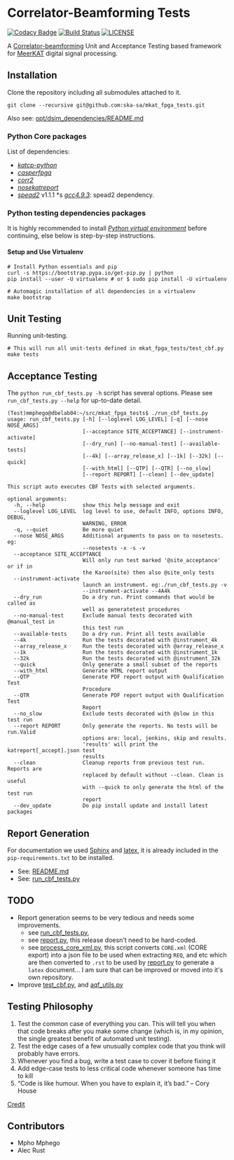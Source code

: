 # Correlator-Beamforming Tests

[![Codacy Badge](https://api.codacy.com/project/badge/Grade/b8b5951e79a4414a85b450967f4faf2e)](https://app.codacy.com/app/mmphego/mkat_fpga_tests?utm_source=github.com&utm_medium=referral&utm_content=ska-sa/mkat_fpga_tests&utm_campaign=Badge_Grade_Dashboard)
[![Build Status](https://travis-ci.org/ska-sa/mkat_fpga_tests.svg?branch=devel)](https://travis-ci.org/ska-sa/mkat_fpga_tests)
[![LICENSE](https://img.shields.io/github/license/ska-sa/mkat_fpga_tests.svg?style=flat)](LICENSE)

A [Correlator-beamforming](https://www.ska.ac.za/science-engineering/meerkat/about-meerkat/) Unit and Acceptance Testing based framework for [MeerKAT](https://www.ska.ac.za/science-engineering/meerkat/) digital signal processing.

## Installation

Clone the repository including all submodules attached to it.

```shell
git clone --recursive git@github.com:ska-sa/mkat_fpga_tests.git
```

Also see: [opt/dsim_dependencies/README.md](opt/dsim_dependencies/README.md)

### Python Core packages

List of dependencies:

* [_katcp-python_](https://github.com/ska-sa/katcp-python)
* [_casperfpga_](https://github.com/ska-sa/casperfpga)
* [_corr2_](https://github.com/ska-sa/corr2)
* [_nosekatreport_](https://github.com/ska-sa/nosekatreport)
* [_spead2_](https://github.com/ska-sa/spead2)  v1.1.1
  *s [_gcc4.9.3_](https://gcc.gnu.org/gcc-4.9/): spead2 dependency.

### Python testing dependencies packages

It is highly recommended to install [_Python virtual environment_](https://virtualenv.pypa.io/) before continuing, else below is step-by-step instructions.

#### Setup and Use Virtualenv

```shell
# Install Python essentials and pip
curl -s https://bootstrap.pypa.io/get-pip.py | python
pip install --user -U virtualenv # or $ sudo pip install -U virtualenv

# Automagic installation of all dependencies in a virtualenv
make bootstrap
```

## Unit Testing

Running unit-testing.

```shell
# This will run all unit-tests defined in mkat_fpga_tests/test_cbf.py
make tests
```

## Acceptance Testing

The `python run_cbf_tests.py -h` script has several options. Please see `run_cbf_tests.py --help` for up-to-date detail.

```shell
(Test)mmphego@dbelab04:~/src/mkat_fpga_tests$ ./run_cbf_tests.py
usage: run_cbf_tests.py [-h] [--loglevel LOG_LEVEL] [-q] [--nose NOSE_ARGS]
                        [--acceptance SITE_ACCEPTANCE] [--instrument-activate]
                        [--dry_run] [--no-manual-test] [--available-tests]
                        [--4k] [--array_release_x] [--1k] [--32k] [--quick]
                        [--with_html] [--QTP] [--QTR] [--no_slow]
                        [--report REPORT] [--clean] [--dev_update]

This script auto executes CBF Tests with selected arguments.

optional arguments:
  -h, --help            show this help message and exit
  --loglevel LOG_LEVEL  log level to use, default INFO, options INFO, DEBUG,
                        WARNING, ERROR
  -q, --quiet           Be more quiet
  --nose NOSE_ARGS      Additional arguments to pass on to nosetests. eg:
                        --nosetests -x -s -v
  --acceptance SITE_ACCEPTANCE
                        Will only run test marked '@site_acceptance' or if in
                        the Karoo(site) then also @site_only tests
  --instrument-activate
                        launch an instrument. eg:./run_cbf_tests.py -v
                        --instrument-activate --4A4k
  --dry_run             Do a dry run. Print commands that would be called as
                        well as generatetest procedures
  --no-manual-test      Exclude manual tests decorated with @manual_test in
                        this test run
  --available-tests     Do a dry run. Print all tests available
  --4k                  Run the tests decorated with @instrument_4k
  --array_release_x     Run the tests decorated with @array_release_x
  --1k                  Run the tests decorated with @instrument_1k
  --32k                 Run the tests decorated with @instrument_32k
  --quick               Only generate a small subset of the reports
  --with_html           Generate HTML report output
  --QTP                 Generate PDF report output with Qualification Test
                        Procedure
  --QTR                 Generate PDF report output with Qualification Test
                        Report
  --no_slow             Exclude tests decorated with @slow in this test run
  --report REPORT       Only generate the reports. No tests will be run.Valid
                        options are: local, jenkins, skip and results.
                        'results' will print the katreport[_accept].json test
                        results
  --clean               Cleanup reports from previous test run. Reports are
                        replaced by default without --clean. Clean is useful
                        with --quick to only generate the html of the test run
                        report
  --dev_update          Do pip install update and install latest packages
```

## Report Generation

For documentation we used [Sphinx](http://www.sphinx-doc.org/en/master/) and [latex](https://www.latex-project.org/), it is already included in the `pip-requirements.txt` to be installed.

*   See: [README.md](docs/Cover_Page/README.md)
*   See: [run_cbf_tests.py](https://github.com/ska-sa/mkat_fpga_tests/blob/devel/run_cbf_tests.py#L471)

## TODO

* Report generation seems to be very tedious and needs some improvements.
    * see [run_cbf_tests.py](https://github.com/ska-sa/mkat_fpga_tests/blob/devel/run_cbf_tests.py#L471),
    * see [report.py](https://github.com/ska-sa/mkat_fpga_tests/blob/devel/report_generator/report.py#L16), this release doesn't need to be hard-coded.
    * see [process_core_xml.py](process_core_xml.py), this script converts `CORE.xml` (CORE export) into a json file to be used when extracting `REQ`, and etc which are then converted to `.rst` to be used by [report.py](report_generator/report.py) to generate a `latex` document... I am sure that can be improved or moved into it's own repository.
* Improve [test_cbf.py](mkat_fpga_tests/test_cbf.py), and [aqf_utils.py](mkat_fpga_tests/aqf_utils.py)

## Testing Philosophy

1. Test the common case of everything you can. This will tell you when that code breaks after you make some change (which is, in my opinion, the single greatest benefit of automated unit testing).
2. Test the edge cases of a few unusually complex code that you think will probably have errors.
3. Whenever you find a bug, write a test case to cover it before fixing it
4. Add edge-case tests to less critical code whenever someone has time to kill
5. “Code is like humour. When you have to explain it, it’s bad.” – Cory House

[Credit](https://softwareengineering.stackexchange.com/a/754)

## Contributors

* Mpho Mphego
* Alec Rust
